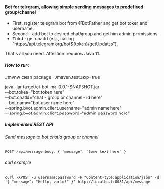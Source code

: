 #### Bot for telegram, allowing simple sending messages to predefined group/channel
* First, register telegram bot from @BotFather and get bot token and username. 
* Second - add bot to desired chat/group 
and get him admin permissions. 
* Third - get chatId (e.g., calling "https://api.telegram.org/bot${token}/getUpdates").

That's all you need. Attention: requires Java 11.
 
##### How to run:

./mvnw clean package -Dmaven.test.skip=true

java -jar target/ci-bot-mq-0.0.1-SNAPSHOT.jar \
--bot.token="bot token here" \
--bot.chatId="chat - group or channel - id here" \
--bot.name="bot user name here" \
--spring.boot.admin.client.username="admin name here" \
--spring.boot.admin.client.password="admin password here" 

##### Implemented REST API

###### Send message to bot.chatId group or channel

`POST /api/message body:
{
  "message": "Some text here"
}`

###### curl example

`curl -XPOST -u username:password -H "Content-type:application/json" -d '{ "message": "Hello, world!" }' http://localhost:8081/api/message` 